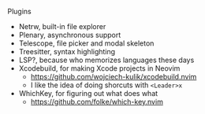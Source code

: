 Plugins
- Netrw, built-in file explorer
- Plenary, asynchronous support
- Telescope, file picker and modal skeleton
- Treesitter, syntax highlighting
- LSP?, because who memorizes languages these days
- Xcodebuild, for making Xcode projects in Neovim
    - https://github.com/wojciech-kulik/xcodebuild.nvim
    - I like the idea of doing shorcuts with `<Leader>x`
- WhichKey, for figuring out what does what
    - https://github.com/folke/which-key.nvim
